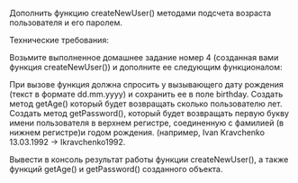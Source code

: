 Дополнить функцию createNewUser() методами подсчета возраста пользователя и его паролем.

Технические требования:

Возьмите выполненное домашнее задание номер 4 (созданная вами функция createNewUser()) и дополните ее следующим функционалом:

При вызове функция должна спросить у вызывающего дату рождения (текст в формате dd.mm.yyyy) и сохранить ее в поле birthday.
Создать метод getAge() который будет возвращать сколько пользователю лет.
Создать метод getPassword(), который будет возвращать первую букву имени пользователя в верхнем регистре, соединенную с фамилией (в нижнем регистре)и годом рождения. (например, Ivan Kravchenko 13.03.1992 → Ikravchenko1992.


Вывести в консоль результат работы функции createNewUser(), а также функций getAge() и getPassword() созданного объекта.